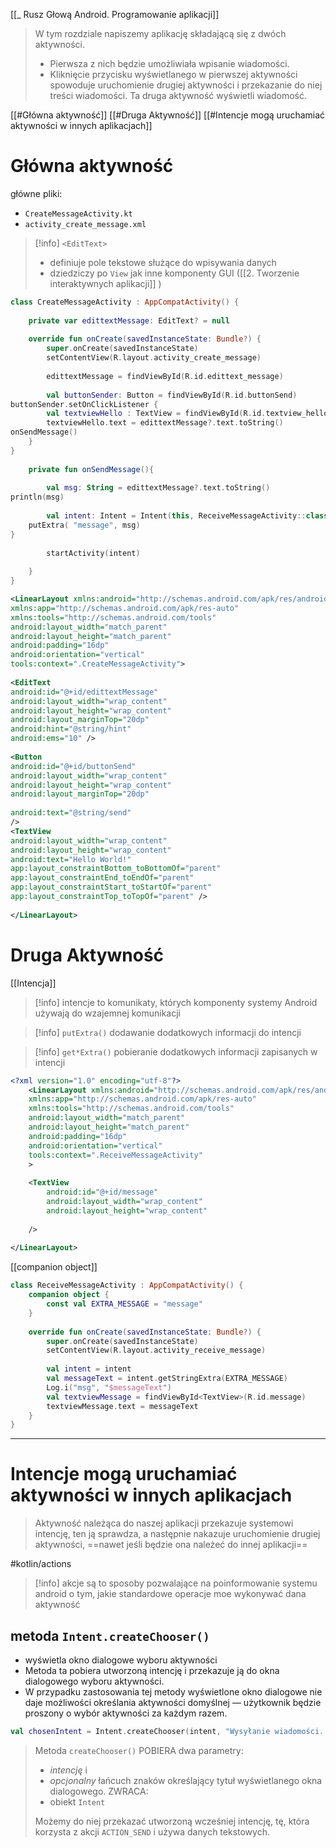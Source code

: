 [[_ Rusz Głową Android. Programowanie aplikacji]]

> W tym rozdziale napiszemy aplikację składającą się z dwóch aktywności. 
> - Pierwsza z nich będzie umożliwiała wpisanie wiadomości.
> - Kliknięcie przycisku wyświetlanego w pierwszej aktywności spowoduje uruchomienie drugiej aktywności i przekazanie do niej treści wiadomości. Ta druga aktywność wyświetli wiadomość.

[[#Główna aktywność]]
[[#Druga Aktywność]]
[[#Intencje mogą uruchamiać aktywności w innych aplikacjach]]


# Główna aktywność
główne pliki:
- `CreateMessageActivity.kt`  
- `activity_create_message.xml`

>[!info] `<EditText>`
>- definiuje pole tekstowe służące do wpisywania danych
>- dziedziczy po `View` jak inne komponenty GUI ([[2. Tworzenie interaktywnych aplikacji]] )


```kotlin
class CreateMessageActivity : AppCompatActivity() {  
  
	private var edittextMessage: EditText? = null  
  
	override fun onCreate(savedInstanceState: Bundle?) {  
		super.onCreate(savedInstanceState)  
		setContentView(R.layout.activity_create_message)  
  
		edittextMessage = findViewById(R.id.edittext_message)  
  
		val buttonSender: Button = findViewById(R.id.buttonSend)  
buttonSender.setOnClickListener {  
		val textviewHello : TextView = findViewById(R.id.textview_hello)  
		textviewHello.text = edittextMessage?.text.toString()  
onSendMessage()  
	}  
}  
  
	private fun onSendMessage(){  
  
		val msg: String = edittextMessage?.text.toString()  
println(msg)  
  
		val intent: Intent = Intent(this, ReceiveMessageActivity::class.java).apply {  
	putExtra( "message", msg)  
}  
  
		startActivity(intent)  
  
	}  
}
```

```xml
<LinearLayout xmlns:android="http://schemas.android.com/apk/res/android"  
xmlns:app="http://schemas.android.com/apk/res-auto"  
xmlns:tools="http://schemas.android.com/tools"  
android:layout_width="match_parent"  
android:layout_height="match_parent"  
android:padding="16dp"  
android:orientation="vertical"  
tools:context=".CreateMessageActivity">  
  
<EditText  
android:id="@+id/edittextMessage"  
android:layout_width="wrap_content"  
android:layout_height="wrap_content"  
android:layout_marginTop="20dp"  
android:hint="@string/hint"  
android:ems="10" />  
  
<Button  
android:id="@+id/buttonSend"  
android:layout_width="wrap_content"  
android:layout_height="wrap_content"  
android:layout_marginTop="20dp"  
  
android:text="@string/send"  
/>  
<TextView  
android:layout_width="wrap_content"  
android:layout_height="wrap_content"  
android:text="Hello World!"  
app:layout_constraintBottom_toBottomOf="parent"  
app:layout_constraintEnd_toEndOf="parent"  
app:layout_constraintStart_toStartOf="parent"  
app:layout_constraintTop_toTopOf="parent" />  
  
</LinearLayout>
```


# Druga Aktywność

[[Intencja]]
>[!info] intencje
>to komunikaty, których komponenty systemy Android używają do wzajemnej komunikacji

>[!info] `putExtra()`
>dodawanie dodatkowych informacji do intencji

>[!info] `get*Extra()`
>pobieranie dodatkowych informacji zapisanych w intencji


```xml
<?xml version="1.0" encoding="utf-8"?>  
	<LinearLayout xmlns:android="http://schemas.android.com/apk/res/android"  
	xmlns:app="http://schemas.android.com/apk/res-auto"  
	xmlns:tools="http://schemas.android.com/tools"  
	android:layout_width="match_parent"  
	android:layout_height="match_parent"  
	android:padding="16dp"  
	android:orientation="vertical"  
	tools:context=".ReceiveMessageActivity"
	>  
  
	<TextView  
		android:id="@+id/message"  
		android:layout_width="wrap_content"  
		android:layout_height="wrap_content"  
	  
	/>  
  
</LinearLayout>
```

[[companion object]]
```kotlin
class ReceiveMessageActivity : AppCompatActivity() {  
	companion object {  
		const val EXTRA_MESSAGE = "message"  
	}  
	
	override fun onCreate(savedInstanceState: Bundle?) {  
		super.onCreate(savedInstanceState)  
		setContentView(R.layout.activity_receive_message)  
  
		val intent = intent  
		val messageText = intent.getStringExtra(EXTRA_MESSAGE)  
		Log.i("msg", "$messageText")  
		val textviewMessage = findViewById<TextView>(R.id.message)  
		textviewMessage.text = messageText  
	}  
}
```

--------

# Intencje mogą uruchamiać aktywności w innych aplikacjach

>Aktywność należąca do naszej aplikacji przekazuje systemowi intencję, ten ją sprawdza, a następnie nakazuje uruchomienie drugiej aktywności, ==nawet jeśli będzie ona należeć do innej aplikacji==


#kotlin/actions
>[!info] akcje
>są to sposoby pozwalające na poinformowanie systemu android o tym, jakie standardowe operacje moe wykonywać dana aktywność

## metoda `Intent.createChooser()`
- wyświetla okno dialogowe wyboru aktywności
- Metoda ta pobiera utworzoną intencję i przekazuje ją do okna dialogowego wyboru aktywności.
- W przypadku zastosowania tej metody wyświetlone okno dialogowe nie daje możliwości określania aktywności domyślnej — użytkownik będzie proszony o wybór aktywności za każdym razem.

```kotlin
val chosenIntent = Intent.createChooser(intent, "Wysyłanie wiadomości...")

```

> Metoda `createChooser()` 
> POBIERA dwa parametry:
> 	- *intencję* i 
> 	- *opcjonalny* łańcuch znaków określający tytuł wyświetlanego okna dialogowego. 
> ZWRACA:
> 	- obiekt `Intent`
> 
> Możemy do niej przekazać utworzoną wcześniej intencję, tę, która korzysta z akcji `ACTION_SEND` i używa danych tekstowych.













